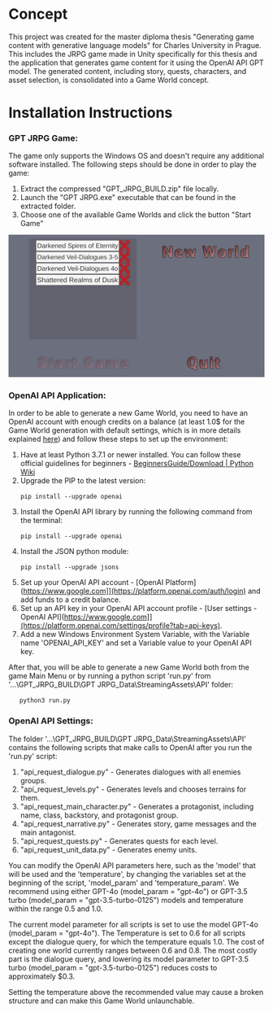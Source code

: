 # Concept

This project was created for the master diploma thesis "Generating game content with generative language models" for Charles University in Prague. 
This includes the JRPG game made in Unity specifically for this thesis and the application that generates game content for it using the OpenAI API GPT model. 
The generated content, including story, quests, characters, and asset selection, is consolidated into a Game World concept.

# Installation Instructions

### GPT JRPG Game:

The game only supports the Windows OS and doesn't require any additional software installed. The following steps should be done in order to play the game:

1. Extract the compressed "GPT_JRPG_BUILD.zip" file locally.
2. Launch the "GPT JRPG.exe" executable that can be found in the extracted folder.
3. Choose one of the available Game Worlds and click the button "Start Game"

 ![Menu](./images/menu.png)

### OpenAI API Application:

In order to be able to generate a new Game World, you need to have an OpenAI account with enough credits on a balance (at least 1.0$ for the Game World generation with default settings, which is in more details explained [here](#openai-api-settings)) and follow these steps to set up the environment:

1. Have at least Python 3.7.1 or newer installed. You can follow these official guidelines for beginners - [BeginnersGuide/Download | Python Wiki](https://wiki.python.org/moin/BeginnersGuide/Download)
2. Upgrade the PIP to the latest version:
   ```
   pip install --upgrade openai
   ```
3. Install the OpenAI API library by running the following command from the terminal:
   ```
   pip install --upgrade openai
   ```
4. Install the JSON python module:
   ```
   pip install --upgrade jsons
   ```
5. Set up your OpenAI API account - [OpenAI Platform](https://www.google.com]](https://platform.openai.com/auth/login) and add funds to a credit balance.
6. Set up an API key in your OpenAI API account profile - [User settings - OpenAI API](https://www.google.com]](https://platform.openai.com/settings/profile?tab=api-keys).
7. Add a new Windows Environment System Variable, with the Variable name 'OPENAI_API_KEY' and set a Variable value to your OpenAI API key.

After that, you will be able to generate a new Game World both from the game Main Menu or by running a python script 'run.py' from '...\GPT_JRPG_BUILD\GPT JRPG_Data\StreamingAssets\API' folder:
```
   python3 run.py
```
### OpenAI API Settings:

The folder '...\GPT_JRPG_BUILD\GPT JRPG_Data\StreamingAssets\API' contains the following scripts that make calls to OpenAI after you run the 'run.py' script:
1. "api_request_dialogue.py" - Generates dialogues with all enemies groups.
2. "api_request_levels.py" - Generates levels and chooses terrains for them.
3. "api_request_main_character.py" - Generates a protagonist, including name, class, backstory, and protagonist group.
4. "api_request_narrative.py" - Generates story, game messages and the main antagonist.
5. "api_request_quests.py" - Generates quests for each level.
6. "api_request_unit_data.py" - Generates enemy units.

You can modify the OpenAI API parameters here, such as the 'model' that will be used and the 'temperature', by changing the variables set at the beginning of the script, 'model_param' and 'temperature_param'.
We recommend using either GPT-4o (model_param = "gpt-4o") or GPT-3.5 turbo (model_param = "gpt-3.5-turbo-0125") models and temperature within the range 0.5 and 1.0.

The current model parameter for all scripts is set to use the model GPT-4o (model_param = "gpt-4o"). The Temperature is set to 0.6 for all scripts except the dialogue query, for which the temperature equals 1.0.
The cost of creating one world currently ranges between $0.6$ and $0.8$. The most costly part is the dialogue query, and lowering its model parameter to GPT-3.5 turbo (model_param = "gpt-3.5-turbo-0125") reduces costs to approximately $0.3.

Setting the temperature above the recommended value may cause a broken structure and can make this Game World unlaunchable.
